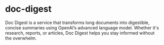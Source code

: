 # doc-digest
Doc Digest is a service that transforms long documents into digestible, concise summaries using OpenAI’s advanced language model. Whether it's research, reports, or articles, Doc Digest helps you stay informed without the overwhelm.
